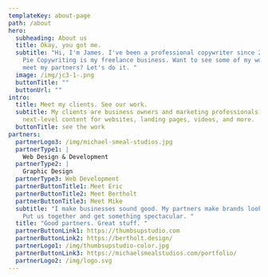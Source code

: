 ```yaml
---
templateKey: about-page
path: /about
hero:
  subheading: About us
  title: Okay, you got me.
  subtitle: "Hi, I'm James. I've been a professional copywriter since 2012. Magic
    Pie Copywriting is my freelance business. Want to see some of my work and
    meet my partners? Let's do it. "
  image: /img/jc3-1-.png
  buttonTitle: ""
  buttonUrl: ""
intro:
  title: Meet my clients. See our work.
  subtitle: My clients are business owners and marketing professionals who need
    next-level content for websites, landing pages, videos, and more.
  buttonTitle: see the work
partners:
  partnerLogo3: /img/michael-smeal-studios.jpg
  partnerType1: |
    Web Design & Development
  partnerType2: |
    Graphic Design
  partnerType3: Web Development
  partnerButtonTitle1: Meet Eric
  partnerButtonTitle2: Meet Bertholt
  partnerButtonTitle3: Meet Mike
  subtitle: "I make businesses sound good. My partners make brands look beautiful.
    Put us together and get something spectacular. "
  title: "Good partners. Great stuff. "
  partnerButtonLink1: https://thumbsupstudio.com
  partnerButtonLink2: https://bertholt.design/
  partnerLogo1: /img/thumbsupstudio-color.jpg
  partnerButtonLink3: https://michaelsmealstudios.com/portfolio/
  partnerLogo2: /img/logo.svg
---
```

